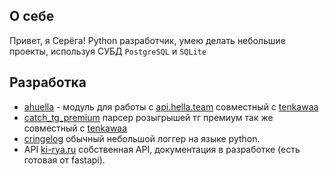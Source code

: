 ## О себе

Привет, я Серёга! Python разработчик, умею делать небольшие проекты, используя СУБД `PostgreSQL` и `SQLite`

## Разработка
- [ahuella](https://github.com/tembz/ahuella) - модуль для работы с [api.hella.team](https://vk.com/hella_api) совместный с [tenkawaa](https://github.com/tenkawaa)
- [catch_tg_premium](https://github.com/tenkawaa/catch_tg_premium) парсер розыгрышей тг премиум так же совместный с [tenkawaa](https://github.com/tenkawaa)
- [cringelog](https://github.com/tembz/cringelog) обычный небольшой логгер на языке python.
- API [ki-rya.ru](https://ki-rya.ru) собственная API, документация в разработке (есть готовая от fastapi).
<!--
**tembz/tembz** is a ✨ _special_ ✨ repository because its `README.md` (this file) appears on your GitHub profile.

Here are some ideas to get you started:

- 🔭 I’m currently working on ...
- 🌱 I’m currently learning ...
- 👯 I’m looking to collaborate on ...
- 🤔 I’m looking for help with ...
- 💬 Ask me about ...
- 📫 How to reach me: ...
- 😄 Pronouns: ...
- ⚡ Fun fact: ...
-->
